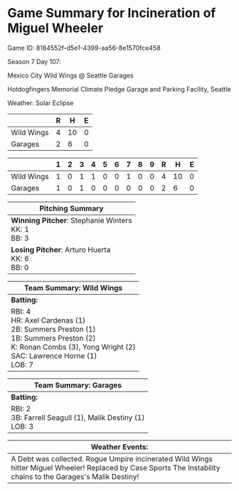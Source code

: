 # Game Summary for Incineration of Miguel Wheeler

Game ID: 8184552f-d5e1-4399-aa56-8e1570fce458

Season 7 Day 107:

Mexico City Wild Wings @ Seattle Garages

Hotdogfingers Memorial Climate Pledge Garage and Parking Facility, Seattle

Weather: Solar Eclipse



|  | R | H | E |
| --- | --- | --- | --- |
| Wild Wings |   4 |  10 |   0 | 
| Garages |   2 |   6 |   0 | 


|  |   1 |   2 |   3 |   4 |   5 |   6 |   7 |   8 |   9 |  R | H | E |
| --- | --- | --- | --- | --- | --- | --- | --- | --- | --- | --- | --- | --- |
| Wild Wings |   1 |   0 |   1 |   1 |   0 |   0 |   1 |   0 |   0 |   4 |  10 |   0 | 
| Garages |   1 |   0 |   1 |   0 |   0 |   0 |   0 |   0 |   0 |   2 |   6 |   0 | 


| Pitching Summary |
| --- |
| **Winning Pitcher**: Stephanie Winters<br />KK: 1<br />BB: 3 |
| **Losing Pitcher**: Arturo Huerta<br />KK: 6<br />BB: 0 |


| Team Summary: Wild Wings |
| --- |
| **Batting:** |
| RBI: 4 <br />HR: Axel Cardenas (1) <br />2B: Summers Preston (1) <br />1B: Summers Preston (2) <br />K: Ronan Combs (3), Yong Wright (2) <br />SAC: Lawrence Horne (1) <br />LOB: 7 |


| Team Summary: Garages |
| --- |
| **Batting:** |
| RBI: 2 <br />3B: Farrell Seagull (1), Malik Destiny (1) <br />LOB: 3 |


| **Weather Events:** |
| --- |
| A Debt was collected. Rogue Umpire incinerated Wild Wings hitter Miguel Wheeler! Replaced by Case Sports The Instability chains to the Garages's Malik Destiny! |

